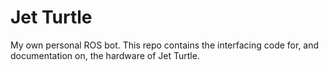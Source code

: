 # Jet Turtle
My own personal ROS bot. 
This repo contains the interfacing code for, and documentation on, the hardware of Jet Turtle. 

